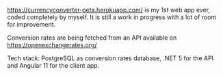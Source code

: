 https://currencyconverter-peta.herokuapp.com/ is my 1st web app ever, coded completely by myself. It is still a work in progress with a lot of room for improvement.

Conversion rates are being fetched from an API available on https://openexchangerates.org/

Tech stack: PostgreSQL as conversion rates database, .NET 5 for the API and Angular 11 for the client app.
